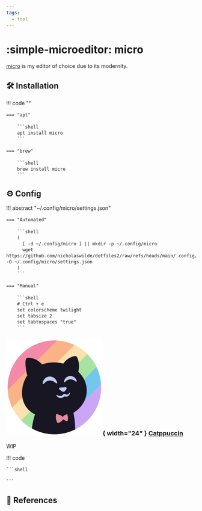 ```yaml
---
tags:
  - tool
---
```

# :simple-microeditor: micro

[micro][1] is my editor of choice due to its modernity.

## :hammer_and_wrench: Installation

!!! code ""

    === "apt"
    
        ```shell
        apt install micro
        ```

    === "brew"

        ```shell
        brew install micro
        ```

## :gear: Config

!!! abstract "~/.config/micro/settings.json"

    === "Automated"

        ```shell
        (
          [ -d ~/.config/micro ] || mkdir -p ~/.config/micro
          wget https://github.com/nicholaswilde/dotfiles2/raw/refs/heads/main/.config/micro/settings.json -O ~/.config/micro/settings.json
        )
        ```

    === "Manual"

        ```shell
        # Ctrl + e
        set colorscheme twilight
        set tabsize 2
        set tabtospaces "true"
        ```
### ![catppuuccin](https://raw.githubusercontent.com/catppuccin/website/refs/heads/main/public/favicon.png){ width="24" } [Catppuccin][2]

WIP

!!! code

    ```shell
    
    ```

## :link: References

[1]: <https://micro-editor.github.io/>
[2]: <https://github.com/catppuccin/micro>
